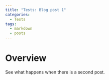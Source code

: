 ```yaml
---
title: "Tests: Blog post 1"
categories:
  - Tests
tags:
  - markdown
  - posts
---
```


# Overview

See what happens when there is a second post.
